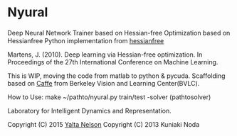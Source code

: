# Nyural
Deep Neural Network Trainer based on Hessian-free Optimization based on　Hessianfree Python implementation from [hessianfree](https://github.com/drasmuss/hessianfree) 

Martens, J. (2010). Deep learning via Hessian-free optimization. In Proceedings of the 27th International Conference on Machine Learning.

This is WIP, moving the code from matlab to python & pycuda.
Scaffolding based on [Caffe](https://github.com/BVLC/caffe) from Berkeley Vision and Learning Center(BVLC).

How to Use:
make
~/pathto/nyural.py train/test -solver (pathtosolver)

Laboratory for Intelligent Dynamics and Representation.

Copyright (C) 2015 [Yalta Nelson](nyalta21@gmail.com)
Copyright (C) 2013 Kuniaki Noda 

